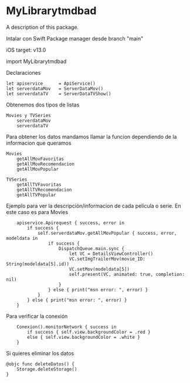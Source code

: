 # MyLibrarytmdbad

A description of this package.

Intalar con Swift Package manager desde branch "main"

iOS target: v13.0

import MyLibrarytmdbad

Declaraciones

    let apiservice      = ApiService()
    let serverdataMov   = ServerDataMov()
    let serverdataTV    = ServerDataTVShow()

Obtenemos dos tipos de listas

    Movies y TVSeries
        serverdataMov
        serverdataTV

Para obtener los datos mandamos llamar la funcion dependiendo de la informacion que queramos

    Movies
        getAllMovFavoritas
        getAllMovRecomendacion
        getAllMovPopular

    TVSeries
        getAllTVFavoritas
        getAllTVRecomendacion
        getAllTVPopular


Ejemplo para ver la descripción/informacion de cada película o serie. En este caso es para Movies

        apiservice.Apirequest { success, error in
            if success {
                self.serverdataMov.getAllMovPopular { success, error, modeldata in
                    if success {
                        DispatchQueue.main.sync {
                            let VC = DetailsViewController()
                            VC.setImgTrailerMov(movie_ID: String(modeldata[5].id))
                            VC.setMov(modeldata[5])
                            self.present(VC, animated: true, completion: nil)
                        }
                    } else { print("msn error: ", error) }
                }
            } else { print("msn error: ", error) }
        }
        
        
Para verificar la conexión 

        Conexion().monitorNetwork { success in
            if success { self.view.backgroundColor = .red }
            else { self.view.backgroundColor = .white }
        }

Si quieres eliminar los datos 

    @objc func deleteDatos() {
        Storage.deleteStorage()
    }
    

